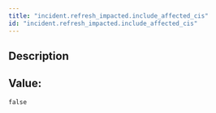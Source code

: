 ```yaml
---
title: "incident.refresh_impacted.include_affected_cis"
id: "incident.refresh_impacted.include_affected_cis"
---
```

## Description



## Value: 
```
false
```